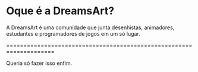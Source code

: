 # Oque é a DreamsArt?
A DreamsArt é uma comunidade que junta desenhistas, animadores, estudantes e programadores de jogos em um só lugar.

====================================================================

Queria só fazer isso enfim.
